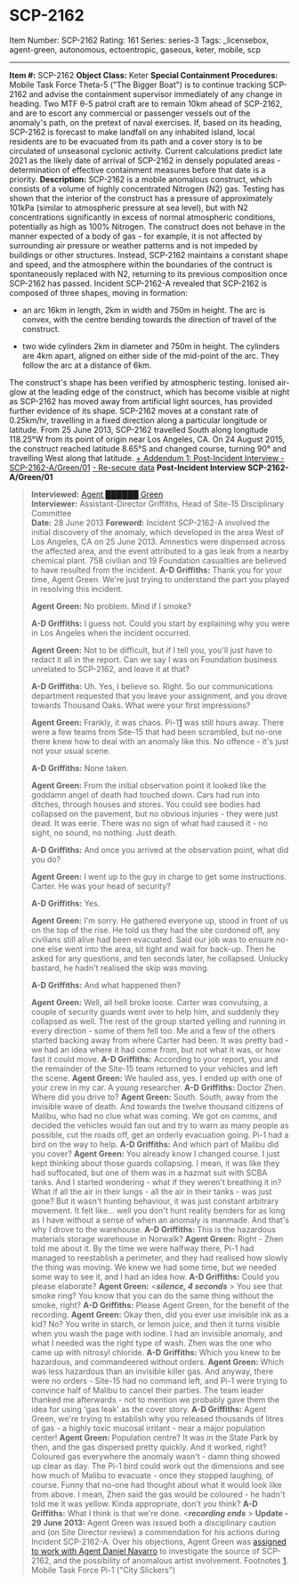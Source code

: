 # SCP-2162
Item Number: SCP-2162
Rating: 161
Series: series-3
Tags: _licensebox, agent-green, autonomous, ectoentropic, gaseous, keter, mobile, scp

---

  
**Item #:** SCP-2162 
**Object Class:** Keter
**Special Containment Procedures:** Mobile Task Force Theta-5 ("The Bigger Boat") is to continue tracking SCP-2162 and advise the containment supervisor immediately of any change in heading. Two MTF θ-5 patrol craft are to remain 10km ahead of SCP-2162, and are to escort any commercial or passenger vessels out of the anomaly's path, on the pretext of naval exercises. If, based on its heading, SCP-2162 is forecast to make landfall on any inhabited island, local residents are to be evacuated from its path and a cover story is to be circulated of unseasonal cyclonic activity. Current calculations predict late 2021 as the likely date of arrival of SCP-2162 in densely populated areas - determination of effective containment measures before that date is a priority.
**Description:** SCP-2162 is a mobile anomalous construct, which consists of a volume of highly concentrated Nitrogen (N2) gas. Testing has shown that the interior of the construct has a pressure of approximately 101kPa (similar to atmospheric pressure at sea level), but with N2 concentrations significantly in excess of normal atmospheric conditions, potentially as high as 100% Nitrogen.
The construct does not behave in the manner expected of a body of gas - for example, it is not affected by surrounding air pressure or weather patterns and is not impeded by buildings or other structures. Instead, SCP-2162 maintains a constant shape and speed, and the atmosphere within the boundaries of the contruct is spontaneously replaced with N2, returning to its previous composition once SCP-2162 has passed.
Incident SCP-2162-A revealed that SCP-2162 is composed of three shapes, moving in formation:
  * an arc 16km in length, 2km in width and 750m in height. The arc is convex, with the centre bending towards the direction of travel of the construct.

  * two wide cylinders 2km in diameter and 750m in height. The cylinders are 4km apart, aligned on either side of the mid-point of the arc. They follow the arc at a distance of 6km.

The construct's shape has been verified by atmospheric testing. Ionised air-glow at the leading edge of the construct, which has become visible at night as SCP-2162 has moved away from artificial light sources, has provided further evidence of its shape.
SCP-2162 moves at a constant rate of 0.25km/hr, travelling in a fixed direction along a particular longitude or latitude. From 25 June 2013, SCP-2162 travelled South along longitude 118.25°W from its point of origin near Los Angeles, CA. On 24 August 2015, the construct reached latitude 8.65°S and changed course, turning 90° and travelling West along that latitude.
[\+ Addendum 1: Post-Incident Interview - SCP-2162-A/Green/01](javascript:;)
[\- Re-secure data](javascript:;)
**Post-Incident Interview SCP-2162-A/Green/01**
> **Interviewed:** [Agent ██████ Green](/angel-of-red-and-white)  
>  **Interviewer:** Assistant-Director Griffiths, Head of Site-15 Disciplinary Committee  
>  **Date:** 28 June 2013
> **Foreword:** Incident SCP-2162-A involved the initial discovery of the anomaly, which developed in the area West of Los Angeles, CA on 25 June 2013. Amnestics were dispensed across the affected area, and the event attributed to a gas leak from a nearby chemical plant. 758 civilian and 19 Foundation casualties are believed to have resulted from the incident.
> **A-D Griffiths:** Thank you for your time, Agent Green. We're just trying to understand the part you played in resolving this incident.  
>    
>  **Agent Green:** No problem. Mind if I smoke?  
>    
>  **A-D Griffiths:** I guess not. Could you start by explaining why you were in Los Angeles when the incident occurred.  
>    
>  **Agent Green:** Not to be difficult, but if I tell you, you'll just have to redact it all in the report. Can we say I was on Foundation business unrelated to SCP-2162, and leave it at that?  
>    
>  **A-D Griffiths:** Uh. Yes, I believe so. Right. So our communications department requested that you leave your assignment, and you drove towards Thousand Oaks. What were your first impressions?  
>    
>  **Agent Green:** Frankly, it was chaos. Pi-1[1](javascript:;) was still hours away. There were a few teams from Site-15 that had been scrambled, but no-one there knew how to deal with an anomaly like this. No offence - it's just not your usual scene.  
>    
>  **A-D Griffiths:** None taken.  
>    
>  **Agent Green:** From the initial observation point it looked like the goddamn angel of death had touched down. Cars had run into ditches, through houses and stores. You could see bodies had collapsed on the pavement, but no obvious injuries - they were just dead. It was eerie. There was no sign of what had caused it - no sight, no sound, no nothing. Just death.  
>    
>  **A-D Griffiths:** And once you arrived at the observation point, what did you do?  
>    
>  **Agent Green:** I went up to the guy in charge to get some instructions. Carter. He was your head of security?  
>    
>  **A-D Griffiths:** Yes.  
>    
>  **Agent Green:** I'm sorry. He gathered everyone up, stood in front of us on the top of the rise. He told us they had the site cordoned off, any civilians still alive had been evacuated. Said our job was to ensure no-one else went into the area, sit tight and wait for back-up. Then he asked for any questions, and ten seconds later, he collapsed. Unlucky bastard, he hadn't realised the skip was moving.  
>    
>  **A-D Griffiths:** And what happened then?  
>    
>  **Agent Green:** Well, all hell broke loose. Carter was convulsing, a couple of security guards went over to help him, and suddenly they collapsed as well. The rest of the group started yelling and running in every direction - some of them fell too. Me and a few of the others started backing away from where Carter had been. It was pretty bad - we had an idea where it had come from, but not what it was, or how fast it could move.
> **A-D Griffiths:** According to your report, you and the remainder of the Site-15 team returned to your vehicles and left the scene.
> **Agent Green:** We hauled ass, yes. I ended up with one of your crew in my car. A young researcher.
> **A-D Griffiths:** Doctor Zhen. Where did you drive to?
> **Agent Green:** South. South, away from the invisible wave of death. And towards the twelve thousand citizens of Malibu, who had no clue what was coming. We got on comms, and decided the vehicles would fan out and try to warn as many people as possible, cut the roads off, get an orderly evacuation going. Pi-1 had a bird on the way to help.
> **A-D Griffiths:** And which part of Malibu did you cover?
> **Agent Green:** You already know I changed course. I just kept thinking about those guards collapsing. I mean, it was like they had suffocated, but one of them was in a hazmat suit with SCBA tanks. And I started wondering - what if they weren't breathing it in? What if all the air in their lungs - all the air in their tanks - was just gone? But it wasn't hunting behaviour, it was just constant arbitrary movement. It felt like… well you don't hunt reality benders for as long as I have without a sense of when an anomaly is manmade. And that's why I drove to the warehouse.
> **A-D Griffiths:** This is the hazardous materials storage warehouse in Norwalk?
> **Agent Green:** Right - Zhen told me about it. By the time we were halfway there, Pi-1 had managed to reestablish a perimeter, and they had realised how slowly the thing was moving. We knew we had some time, but we needed some way to see it, and I had an idea how.
> **A-D Griffiths:** Could you please elaborate?
> **Agent Green:** <**_silence, 4 seconds_** > You see that smoke ring? You know that you can do the same thing without the smoke, right?
> **A-D Griffiths:** Please Agent Green, for the benefit of the recording.
> **Agent Green:** Okay then, did you ever use invisible ink as a kid? No? You write in starch, or lemon juice, and then it turns visible when you wash the page with iodine. I had an invisible anomaly, and what I needed was the right type of wash. Zhen was the one who came up with nitrosyl chloride.
> **A-D Griffiths:** Which you knew to be hazardous, and commandeered without orders.
> **Agent Green:** Which was less hazardous than an invisible killer gas. And anyway, there were no orders - Site-15 had no command left, and Pi-1 were trying to convince half of Malibu to cancel their parties. The team leader thanked me afterwards - not to mention we probably gave them the idea for using 'gas leak' as the cover story.
> **A-D Griffiths:** Agent Green, we're trying to establish why you released thousands of litres of gas - a highly toxic mucosal irritant - near a major population center!
> **Agent Green:** Population centre? It was in the State Park by then, and the gas dispersed pretty quickly. And it worked, right? Coloured gas everywhere the anomaly wasn't - damn thing showed up clear as day. The Pi-1 bird could work out the dimensions and see how much of Malibu to evacuate - once they stopped laughing, of course. Funny that no-one had thought about what it would look like from above. I mean, Zhen said the gas would be coloured - he hadn't told me it was yellow. Kinda appropriate, don't you think?
> **A-D Griffiths:** What I think is that we're done.
> <_**recording ends**_ >
**Update - 29 June 2013:** Agent Green was issued both a disciplinary caution and (on Site Director review) a commendation for his actions during Incident SCP-2162-A. Over his objections, Agent Green was [assigned to work with Agent Daniel Navarro](/figure-and-ground) to investigate the source of SCP-2162, and the possibility of anomalous artist involvement.
Footnotes
[1](javascript:;). Mobile Task Force Pi-1 ("City Slickers")